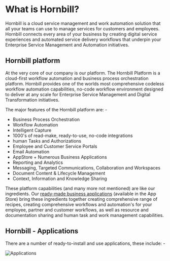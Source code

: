 # What is Hornbill?
Hornbill is a cloud service management and work automation solution that all your teams can use to manage services for 
customers and employees. Hornbill connects every area of your business by creating digital service experiences and 
automated service delivery workflows that underpin your Enterprise Service Management and Automation initiatives.

## Hornbill platform
At the very core of our company is our platform. The Hornbill Platform is a cloud-first workflow automation and business process 
orchestration platform. Hornbill provides one of the worlds most comprehensive codeless workflow automation capabilities, no-code 
workflow environment designed to deliver at any scale for Enterprise Service Management and Digital Transformation initiatives.

The major features of the Hornbill platform are: -

- Business Process Orchestration 
- Workflow Automation
- Intelligent Capture
- 1000's of read-make, ready-to-use, no-code integrations
- human Tasks and Authorizations
- Employee and Customer Service Portals
- Email Automation
- AppStore + Numerous Business Applications
- Reporting and Analytics
- Messaging, Targeted Communications, Collaboration and Workspaces
- Document Content & Lifecycle Management
- Context, Information and Knowledge Sharing

These platform capabilities (and many more not mentioned) are like our ingredients. Our [ready-made business applications](/esp-fundamentals/about/what-is-hornbill#hornbill-applications) (available in the App Store) bring these ingredients together creating comprehensive range of recipes, creating comprehensive workflows and automation's for your employee, partner and customer workflows, as well as resource and documentation sharing and human task and work management capabilities.

## Hornbill - Applications
There are a number of ready-to-install and use applications, these include: -

![Applications](/_books/esp-fundamentals/about/images/apps.png)